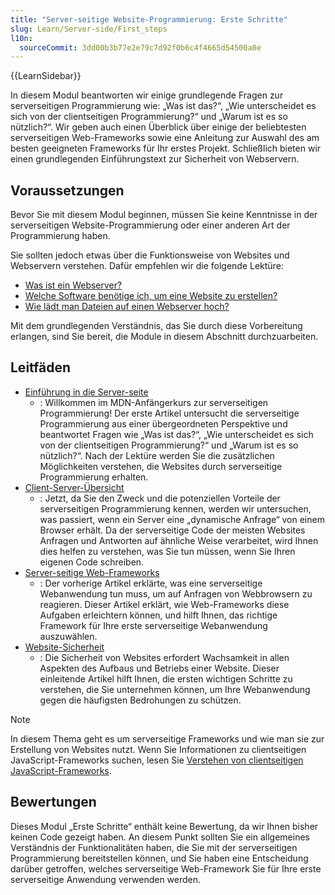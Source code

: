 ```yaml
---
title: "Server-seitige Website-Programmierung: Erste Schritte"
slug: Learn/Server-side/First_steps
l10n:
  sourceCommit: 3dd00b3b77e2e79c7d92f0b6c4f4665d54500a0e
---
```


{{LearnSidebar}}

In diesem Modul beantworten wir einige grundlegende Fragen zur serverseitigen Programmierung wie: „Was ist das?“, „Wie unterscheidet es sich von der clientseitigen Programmierung?“ und „Warum ist es so nützlich?“. Wir geben auch einen Überblick über einige der beliebtesten serverseitigen Web-Frameworks sowie eine Anleitung zur Auswahl des am besten geeigneten Frameworks für Ihr erstes Projekt. Schließlich bieten wir einen grundlegenden Einführungstext zur Sicherheit von Webservern.

## Voraussetzungen

Bevor Sie mit diesem Modul beginnen, müssen Sie keine Kenntnisse in der serverseitigen Website-Programmierung oder einer anderen Art der Programmierung haben.

Sie sollten jedoch etwas über die Funktionsweise von Websites und Webservern verstehen. Dafür empfehlen wir die folgende Lektüre:

- [Was ist ein Webserver?](/de/docs/Learn/Common_questions/Web_mechanics/What_is_a_web_server)
- [Welche Software benötige ich, um eine Website zu erstellen?](/de/docs/Learn/Common_questions/Tools_and_setup/What_software_do_I_need)
- [Wie lädt man Dateien auf einen Webserver hoch?](/de/docs/Learn/Common_questions/Tools_and_setup/Upload_files_to_a_web_server)

Mit dem grundlegenden Verständnis, das Sie durch diese Vorbereitung erlangen, sind Sie bereit, die Module in diesem Abschnitt durchzuarbeiten.

## Leitfäden

- [Einführung in die Server-seite](/de/docs/Learn/Server-side/First_steps/Introduction)
  - : Willkommen im MDN-Anfängerkurs zur serverseitigen Programmierung! Der erste Artikel untersucht die serverseitige Programmierung aus einer übergeordneten Perspektive und beantwortet Fragen wie „Was ist das?“, „Wie unterscheidet es sich von der clientseitigen Programmierung?“ und „Warum ist es so nützlich?“. Nach der Lektüre werden Sie die zusätzlichen Möglichkeiten verstehen, die Websites durch serverseitige Programmierung erhalten.
- [Client-Server-Übersicht](/de/docs/Learn/Server-side/First_steps/Client-Server_overview)
  - : Jetzt, da Sie den Zweck und die potenziellen Vorteile der serverseitigen Programmierung kennen, werden wir untersuchen, was passiert, wenn ein Server eine „dynamische Anfrage“ von einem Browser erhält. Da der serverseitige Code der meisten Websites Anfragen und Antworten auf ähnliche Weise verarbeitet, wird Ihnen dies helfen zu verstehen, was Sie tun müssen, wenn Sie Ihren eigenen Code schreiben.
- [Server-seitige Web-Frameworks](/de/docs/Learn/Server-side/First_steps/Web_frameworks)
  - : Der vorherige Artikel erklärte, was eine serverseitige Webanwendung tun muss, um auf Anfragen von Webbrowsern zu reagieren. Dieser Artikel erklärt, wie Web-Frameworks diese Aufgaben erleichtern können, und hilft Ihnen, das richtige Framework für Ihre erste serverseitige Webanwendung auszuwählen.
- [Website-Sicherheit](/de/docs/Learn/Server-side/First_steps/Website_security)
  - : Die Sicherheit von Websites erfordert Wachsamkeit in allen Aspekten des Aufbaus und Betriebs einer Website. Dieser einleitende Artikel hilft Ihnen, die ersten wichtigen Schritte zu verstehen, die Sie unternehmen können, um Ihre Webanwendung gegen die häufigsten Bedrohungen zu schützen.

> [!NOTE]
> In diesem Thema geht es um serverseitige Frameworks und wie man sie zur Erstellung von Websites nutzt. Wenn Sie Informationen zu clientseitigen JavaScript-Frameworks suchen, lesen Sie [Verstehen von clientseitigen JavaScript-Frameworks](/de/docs/Learn/Tools_and_testing/Client-side_JavaScript_frameworks).

## Bewertungen

Dieses Modul „Erste Schritte“ enthält keine Bewertung, da wir Ihnen bisher keinen Code gezeigt haben. An diesem Punkt sollten Sie ein allgemeines Verständnis der Funktionalitäten haben, die Sie mit der serverseitigen Programmierung bereitstellen können, und Sie haben eine Entscheidung darüber getroffen, welches serverseitige Web-Framework Sie für Ihre erste serverseitige Anwendung verwenden werden.
